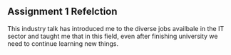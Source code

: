 ## Assignment 1 Refelction
This industry talk has introduced me to the diverse jobs availbale in the IT sector and taught me that in this field, even after finishing university we need to continue learning new things.

